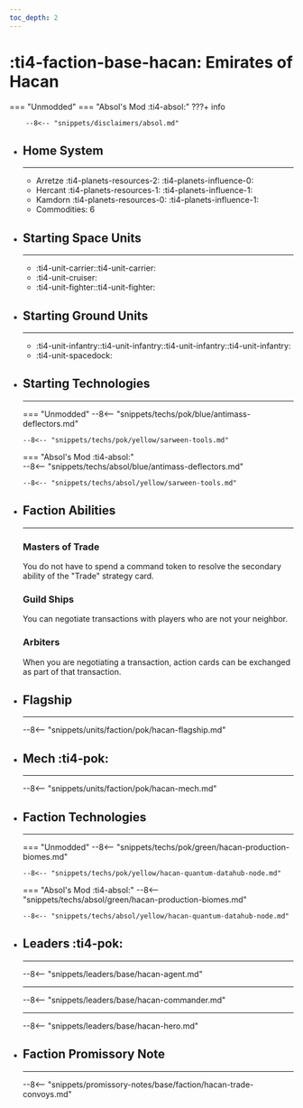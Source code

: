 ```yaml
---
toc_depth: 2
---
```


# :ti4-faction-base-hacan: Emirates of Hacan
=== "Unmodded"
=== "Absol's Mod :ti4-absol:" 
    ???+ info

        --8<-- "snippets/disclaimers/absol.md"

<div class="grid cards" markdown>

-   ## __Home System__

    ---

    * Arretze :ti4-planets-resources-2: :ti4-planets-influence-0:
    * Hercant :ti4-planets-resources-1: :ti4-planets-influence-1:
    * Kamdorn :ti4-planets-resources-0: :ti4-planets-influence-1:
    * Commodities: 6

</div>

<div class="grid cards" markdown>

-   ## __Starting Space Units__

    ---

    * :ti4-unit-carrier::ti4-unit-carrier:
    * :ti4-unit-cruiser:
    * :ti4-unit-fighter::ti4-unit-fighter:

-   ## __Starting Ground Units__

    ---

    * :ti4-unit-infantry::ti4-unit-infantry::ti4-unit-infantry::ti4-unit-infantry:
    * :ti4-unit-spacedock:

-   ## __Starting Technologies__

    ---
    === "Unmodded"
        --8<-- "snippets/techs/pok/blue/antimass-deflectors.md"

        --8<-- "snippets/techs/pok/yellow/sarween-tools.md"

    === "Absol's Mod :ti4-absol:"  
        --8<-- "snippets/techs/absol/blue/antimass-deflectors.md"

        --8<-- "snippets/techs/absol/yellow/sarween-tools.md"

-   ## __Faction Abilities__

    ---
    ### **Masters of Trade**
    
    You do not have to spend a command token to resolve the secondary ability of the "Trade" strategy card.

    ### **Guild Ships**
    
    You can negotiate transactions with players who are not your neighbor.

    ### **Arbiters**

    When you are negotiating a transaction, action cards can be exchanged as part of that transaction.

-   ## __Flagship__

    ---
    --8<-- "snippets/units/faction/pok/hacan-flagship.md"

-   ## __Mech__ :ti4-pok:

    ---
    --8<-- "snippets/units/faction/pok/hacan-mech.md"

</div>

<div class="grid cards" markdown>

-   ## __Faction Technologies__

    ---
    === "Unmodded"
        --8<-- "snippets/techs/pok/green/hacan-production-biomes.md"

        --8<-- "snippets/techs/pok/yellow/hacan-quantum-datahub-node.md"

    === "Absol's Mod :ti4-absol:"
        --8<-- "snippets/techs/absol/green/hacan-production-biomes.md"

        --8<-- "snippets/techs/absol/yellow/hacan-quantum-datahub-node.md"

-   ## __Leaders__ :ti4-pok:

    ---
    
    --8<-- "snippets/leaders/base/hacan-agent.md"

    ---

    --8<-- "snippets/leaders/base/hacan-commander.md"

    ---

    --8<-- "snippets/leaders/base/hacan-hero.md"

-   ## __Faction Promissory Note__

    ---
    --8<-- "snippets/promissory-notes/base/faction/hacan-trade-convoys.md"

</div>